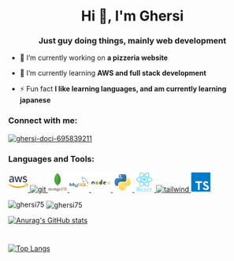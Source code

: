 <h1 align="center">Hi 👋, I'm Ghersi</h1>
<h3 align="center">Just guy doing things, mainly web development</h3>

- 🔭 I’m currently working on **a pizzeria website**

- 🌱 I’m currently learning **AWS and full stack development**

- ⚡ Fun fact **I like learning languages, and am currently learning japanese**

<h3 align="left">Connect with me:</h3>
<p align="left">
<a href="https://linkedin.com/in/ghersi-doci-695839211" target="blank"><img align="center" src="https://raw.githubusercontent.com/rahuldkjain/github-profile-readme-generator/master/src/images/icons/Social/linked-in-alt.svg" alt="ghersi-doci-695839211" height="30" width="40" /></a>
</p>

<h3 align="left">Languages and Tools:</h3>
<p align="left"> <a href="https://aws.amazon.com" target="_blank" rel="noreferrer"> <img src="https://raw.githubusercontent.com/devicons/devicon/master/icons/amazonwebservices/amazonwebservices-original-wordmark.svg" alt="aws" width="40" height="40"/> </a> <a href="https://git-scm.com/" target="_blank" rel="noreferrer"> <img src="https://www.vectorlogo.zone/logos/git-scm/git-scm-icon.svg" alt="git" width="40" height="40"/> </a> <a href="https://www.mongodb.com/" target="_blank" rel="noreferrer"> <img src="https://raw.githubusercontent.com/devicons/devicon/master/icons/mongodb/mongodb-original-wordmark.svg" alt="mongodb" width="40" height="40"/> </a> <a href="https://www.mysql.com/" target="_blank" rel="noreferrer"> <img src="https://raw.githubusercontent.com/devicons/devicon/master/icons/mysql/mysql-original-wordmark.svg" alt="mysql" width="40" height="40"/> </a> <a href="https://nodejs.org" target="_blank" rel="noreferrer"> <img src="https://raw.githubusercontent.com/devicons/devicon/master/icons/nodejs/nodejs-original-wordmark.svg" alt="nodejs" width="40" height="40"/> </a> <a href="https://www.python.org" target="_blank" rel="noreferrer"> <img src="https://raw.githubusercontent.com/devicons/devicon/master/icons/python/python-original.svg" alt="python" width="40" height="40"/> </a> <a href="https://reactjs.org/" target="_blank" rel="noreferrer"> <img src="https://raw.githubusercontent.com/devicons/devicon/master/icons/react/react-original-wordmark.svg" alt="react" width="40" height="40"/> </a> <a href="https://tailwindcss.com/" target="_blank" rel="noreferrer"> <img src="https://www.vectorlogo.zone/logos/tailwindcss/tailwindcss-icon.svg" alt="tailwind" width="40" height="40"/> </a> <a href="https://www.typescriptlang.org/" target="_blank" rel="noreferrer"> <img src="https://raw.githubusercontent.com/devicons/devicon/master/icons/typescript/typescript-original.svg" alt="typescript" width="40" height="40"/> </a> </p>

<p><img align="left" src="https://github-readme-stats.vercel.app/api/top-langs?username=ghersi75&show_icons=true&locale=en&layout=compact&theme=highcontrast" alt="ghersi75" /></p>

<p>&nbsp;<img align="center" src="https://github-readme-stats.vercel.app/api?username=ghersi75&show_icons=true&locale=en&theme=highcontrast" alt="ghersi75" /></p>


[![Anurag's GitHub stats](https://github-readme-stats.vercel.app/api?username=ghersi75&show_icons=true&theme=highcontrast)](https://github.com/anuraghazra/github-readme-stats)
# 
[![Top Langs](https://github-readme-stats.vercel.app/api/top-langs/?username=ghersi75&layout=compact&theme=highcontrast)](https://github.com/anuraghazra/github-readme-stats)
